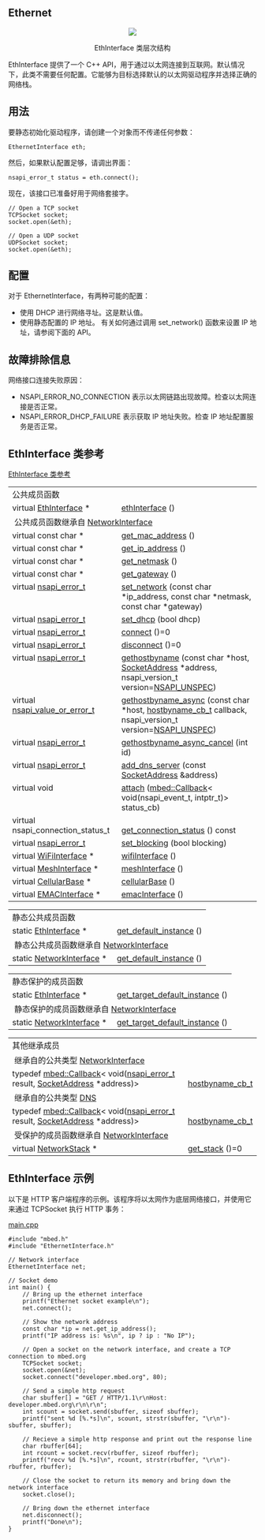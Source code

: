 ## Ethernet
<div align=center><img src="https://os.mbed.com/docs/v5.9/mbed-os-api-doxy/class_eth_interface.png">

EthInterface 类层次结构</div>
EthInterface 提供了一个 C++ API，用于通过以太网连接到互联网。默认情况下，此类不需要任何配置。它能够为目标选择默认的以太网驱动程序并选择正确的网络栈。

## 用法
要静态初始化驱动程序，请创建一个对象而不传递任何参数：
```
EthernetInterface eth;
```
然后，如果默认配置足够，请调出界面：
```
nsapi_error_t status = eth.connect();
```
现在，该接口已准备好用于网络套接字。
```
// Open a TCP socket
TCPSocket socket;
socket.open(&eth);
 
// Open a UDP socket
UDPSocket socket;
socket.open(&eth);
```
## 配置
对于 EthernetInterface，有两种可能的配置：

+ 使用 DHCP 进行网络寻址。这是默认值。
+ 使用静态配置的 IP 地址。
有关如何通过调用 set_network() 函数来设置 IP 地址，请参阅下面的 API。

## 故障排除信息
网络接口连接失败原因：

+ NSAPI_ERROR_NO_CONNECTION 表示以太网链路出现故障。检查以太网连接是否正常。
+ NSAPI_ERROR_DHCP_FAILURE 表示获取 IP 地址失败。检查 IP 地址配置服务是否正常。
## EthInterface 类参考
[EthInterface 类参考](http://os.mbed.com/docs/v5.9/mbed-os-api-doxy/class_eth_interface.html)

<table><tbody><tr><td colspan="2">公共成员函数</td>
		</tr><tr><td style="vertical-align:top;">virtual <a href="http://os.mbed.com/docs/v5.9/mbed-os-api-doxy/class_eth_interface.html" rel="nofollow" target="_blank">EthInterface</a> *&nbsp;</td>
			<td style="vertical-align:bottom;"><a href="http://os.mbed.com/docs/v5.9/mbed-os-api-doxy/class_eth_interface.html#a9dd5beb5a55ab85b97f65fd91e879e0e" rel="nofollow" target="_blank">ethInterface</a> ()</td>
		</tr><tr><td colspan="2">&nbsp;公共成员函数继承自 <a href="http://os.mbed.com/docs/v5.9/mbed-os-api-doxy/class_network_interface.html" rel="nofollow" target="_blank">NetworkInterface</a></td>
		</tr><tr><td style="vertical-align:top;">virtual const char *&nbsp;</td>
			<td style="vertical-align:bottom;"><a href="http://os.mbed.com/docs/v5.9/mbed-os-api-doxy/class_network_interface.html#a44e9c420561d0a7e213440b758dd9105" rel="nofollow" target="_blank">get_mac_address</a> ()</td>
		</tr><tr><td style="vertical-align:top;">virtual const char *&nbsp;</td>
			<td style="vertical-align:bottom;"><a href="http://os.mbed.com/docs/v5.9/mbed-os-api-doxy/class_network_interface.html#a4e7eb81a2ccdaaf49a3a6612c4da5a81" rel="nofollow" target="_blank">get_ip_address</a> ()</td>
		</tr><tr><td style="vertical-align:top;">virtual const char *&nbsp;</td>
			<td style="vertical-align:bottom;"><a href="http://os.mbed.com/docs/v5.9/mbed-os-api-doxy/class_network_interface.html#aa77a7ad27b6ff5818732dfcbb1db788c" rel="nofollow" target="_blank">get_netmask</a> ()</td>
		</tr><tr><td style="vertical-align:top;">virtual const char *&nbsp;</td>
			<td style="vertical-align:bottom;"><a href="http://os.mbed.com/docs/v5.9/mbed-os-api-doxy/class_network_interface.html#a1ada53e906ab0a57b4f675a478a29377" rel="nofollow" target="_blank">get_gateway</a> ()</td>
		</tr><tr><td style="vertical-align:top;">virtual <a href="http://os.mbed.com/docs/v5.9/mbed-os-api-doxy/group__netsocket.html#ga67a8f07758d2ee2a1809293fa52bdf14" rel="nofollow" target="_blank">nsapi_error_t</a>&nbsp;</td>
			<td style="vertical-align:bottom;"><a href="http://os.mbed.com/docs/v5.9/mbed-os-api-doxy/class_network_interface.html#a2a7f9400955ef0ad3e541642e671a85e" rel="nofollow" target="_blank">set_network</a> (const char *ip_address, const char *netmask, const char *gateway)</td>
		</tr><tr><td style="vertical-align:top;">virtual <a href="http://os.mbed.com/docs/v5.9/mbed-os-api-doxy/group__netsocket.html#ga67a8f07758d2ee2a1809293fa52bdf14" rel="nofollow" target="_blank">nsapi_error_t</a>&nbsp;</td>
			<td style="vertical-align:bottom;"><a href="http://os.mbed.com/docs/v5.9/mbed-os-api-doxy/class_network_interface.html#ab7b6c4eea1704e7be7fd0b9cebe14cb0" rel="nofollow" target="_blank">set_dhcp</a> (bool dhcp)</td>
		</tr><tr><td style="vertical-align:top;">virtual <a href="http://os.mbed.com/docs/v5.9/mbed-os-api-doxy/group__netsocket.html#ga67a8f07758d2ee2a1809293fa52bdf14" rel="nofollow" target="_blank">nsapi_error_t</a>&nbsp;</td>
			<td style="vertical-align:bottom;"><a href="http://os.mbed.com/docs/v5.9/mbed-os-api-doxy/class_network_interface.html#aa7ef54ecbd066f2083e6031bd1f3cb00" rel="nofollow" target="_blank">connect</a> ()=0</td>
		</tr><tr><td style="vertical-align:top;">virtual <a href="http://os.mbed.com/docs/v5.9/mbed-os-api-doxy/group__netsocket.html#ga67a8f07758d2ee2a1809293fa52bdf14" rel="nofollow" target="_blank">nsapi_error_t</a>&nbsp;</td>
			<td style="vertical-align:bottom;"><a href="http://os.mbed.com/docs/v5.9/mbed-os-api-doxy/class_network_interface.html#a1a0b6a1cc662ae2483d9cb58e34671a6" rel="nofollow" target="_blank">disconnect</a> ()=0</td>
		</tr><tr><td style="vertical-align:top;">virtual <a href="http://os.mbed.com/docs/v5.9/mbed-os-api-doxy/group__netsocket.html#ga67a8f07758d2ee2a1809293fa52bdf14" rel="nofollow" target="_blank">nsapi_error_t</a>&nbsp;</td>
			<td style="vertical-align:bottom;"><a href="http://os.mbed.com/docs/v5.9/mbed-os-api-doxy/class_network_interface.html#a0cf53b62fbf7cf9c4e18f996e1ba3f01" rel="nofollow" target="_blank">gethostbyname</a> (const char *host, <a href="http://os.mbed.com/docs/v5.9/mbed-os-api-doxy/class_socket_address.html" rel="nofollow" target="_blank">SocketAddress</a> *address, nsapi_version_t version=<a href="http://os.mbed.com/docs/v5.9/mbed-os-api-doxy/group__netsocket.html#ggacde826f51019112728ee4ae4e10b8a4fa09ed8714a685448ae2e149c4a142ffe7" rel="nofollow" target="_blank">NSAPI_UNSPEC</a>)</td>
		</tr><tr><td style="vertical-align:top;">virtual <a href="http://os.mbed.com/docs/v5.9/mbed-os-api-doxy/group__netsocket.html#ga4dc6e8ec26b364f135278917c3f27c6e" rel="nofollow" target="_blank">nsapi_value_or_error_t</a>&nbsp;</td>
			<td style="vertical-align:bottom;"><a href="http://os.mbed.com/docs/v5.9/mbed-os-api-doxy/class_network_interface.html#abc86c093d4836a70bf1b260af200c106" rel="nofollow" target="_blank">gethostbyname_async</a> (const char *host, <a href="http://os.mbed.com/docs/v5.9/mbed-os-api-doxy/class_d_n_s.html#aec4eac28a4be8097efeacb76f1cd9b4b" rel="nofollow" target="_blank">hostbyname_cb_t</a> callback, nsapi_version_t version=<a href="http://os.mbed.com/docs/v5.9/mbed-os-api-doxy/group__netsocket.html#ggacde826f51019112728ee4ae4e10b8a4fa09ed8714a685448ae2e149c4a142ffe7" rel="nofollow" target="_blank">NSAPI_UNSPEC</a>)</td>
		</tr><tr><td style="vertical-align:top;">virtual <a href="http://os.mbed.com/docs/v5.9/mbed-os-api-doxy/group__netsocket.html#ga67a8f07758d2ee2a1809293fa52bdf14" rel="nofollow" target="_blank">nsapi_error_t</a>&nbsp;</td>
			<td style="vertical-align:bottom;"><a href="http://os.mbed.com/docs/v5.9/mbed-os-api-doxy/class_network_interface.html#a0e8574fdb15904463225c4e828159093" rel="nofollow" target="_blank">gethostbyname_async_cancel</a> (int id)</td>
		</tr><tr><td style="vertical-align:top;">virtual <a href="http://os.mbed.com/docs/v5.9/mbed-os-api-doxy/group__netsocket.html#ga67a8f07758d2ee2a1809293fa52bdf14" rel="nofollow" target="_blank">nsapi_error_t</a>&nbsp;</td>
			<td style="vertical-align:bottom;"><a href="http://os.mbed.com/docs/v5.9/mbed-os-api-doxy/class_network_interface.html#a1ce0661a40f5adfb69e5f5ef86e4e921" rel="nofollow" target="_blank">add_dns_server</a> (const <a href="http://os.mbed.com/docs/v5.9/mbed-os-api-doxy/class_socket_address.html" rel="nofollow" target="_blank">SocketAddress</a> &amp;address)</td>
		</tr><tr><td style="vertical-align:top;">virtual void&nbsp;</td>
			<td style="vertical-align:bottom;"><a href="http://os.mbed.com/docs/v5.9/mbed-os-api-doxy/class_network_interface.html#aff802f87aab01abd0d534ab90fbf85bc" rel="nofollow" target="_blank">attach</a> (<a href="http://os.mbed.com/docs/v5.9/mbed-os-api-doxy/classmbed_1_1_callback.html" rel="nofollow" target="_blank">mbed::Callback</a>&lt; void(nsapi_event_t, intptr_t)&gt; status_cb)</td>
		</tr><tr><td style="vertical-align:top;">virtual nsapi_connection_status_t&nbsp;</td>
			<td style="vertical-align:bottom;"><a href="http://os.mbed.com/docs/v5.9/mbed-os-api-doxy/class_network_interface.html#af8d764d1e0fa8105bd9091915c94b2ab" rel="nofollow" target="_blank">get_connection_status</a> () const</td>
		</tr><tr><td style="vertical-align:top;">virtual <a href="http://os.mbed.com/docs/v5.9/mbed-os-api-doxy/group__netsocket.html#ga67a8f07758d2ee2a1809293fa52bdf14" rel="nofollow" target="_blank">nsapi_error_t</a>&nbsp;</td>
			<td style="vertical-align:bottom;"><a href="http://os.mbed.com/docs/v5.9/mbed-os-api-doxy/class_network_interface.html#a1b9125ac147402e7db658b17ab59c0b3" rel="nofollow" target="_blank">set_blocking</a> (bool blocking)</td>
		</tr><tr><td style="vertical-align:top;">virtual <a href="http://os.mbed.com/docs/v5.9/mbed-os-api-doxy/class_wi_fi_interface.html" rel="nofollow" target="_blank">WiFiInterface</a> *&nbsp;</td>
			<td style="vertical-align:bottom;"><a href="http://os.mbed.com/docs/v5.9/mbed-os-api-doxy/class_network_interface.html#a3113a499d2a23f79f2dcec5b5bd9b916" rel="nofollow" target="_blank">wifiInterface</a> ()</td>
		</tr><tr><td style="vertical-align:top;">virtual <a href="http://os.mbed.com/docs/v5.9/mbed-os-api-doxy/class_mesh_interface.html" rel="nofollow" target="_blank">MeshInterface</a> *&nbsp;</td>
			<td style="vertical-align:bottom;"><a href="http://os.mbed.com/docs/v5.9/mbed-os-api-doxy/class_network_interface.html#a2d7f372bc3430d76d02ddd5e890b1582" rel="nofollow" target="_blank">meshInterface</a> ()</td>
		</tr><tr><td style="vertical-align:top;">virtual <a href="http://os.mbed.com/docs/v5.9/mbed-os-api-doxy/class_cellular_base.html" rel="nofollow" target="_blank">CellularBase</a> *&nbsp;</td>
			<td style="vertical-align:bottom;"><a href="http://os.mbed.com/docs/v5.9/mbed-os-api-doxy/class_network_interface.html#a8a9e9aebe5c371dd71ac8c086f8294fb" rel="nofollow" target="_blank">cellularBase</a> ()</td>
		</tr><tr><td style="vertical-align:top;">virtual <a href="http://os.mbed.com/docs/v5.9/mbed-os-api-doxy/class_e_m_a_c_interface.html" rel="nofollow" target="_blank">EMACInterface</a> *&nbsp;</td>
			<td style="vertical-align:bottom;"><a href="http://os.mbed.com/docs/v5.9/mbed-os-api-doxy/class_network_interface.html#a7694af9609cad04f1571d68500926764" rel="nofollow" target="_blank">emacInterface</a> ()</td>
		</tr></tbody></table>
<table><tbody><tr><td colspan="2">静态公共成员函数</td>
		</tr><tr><td style="vertical-align:top;">static <a href="http://os.mbed.com/docs/v5.9/mbed-os-api-doxy/class_eth_interface.html" rel="nofollow" target="_blank">EthInterface</a> *&nbsp;</td>
			<td style="vertical-align:bottom;"><a href="http://os.mbed.com/docs/v5.9/mbed-os-api-doxy/class_eth_interface.html#afe8a7c966c246eb8ffef845053e4862d" rel="nofollow" target="_blank">get_default_instance</a> ()</td>
		</tr><tr><td colspan="2">&nbsp;静态公共成员函数继承自 <a href="http://os.mbed.com/docs/v5.9/mbed-os-api-doxy/class_network_interface.html" rel="nofollow" target="_blank">NetworkInterface</a></td>
		</tr><tr><td style="vertical-align:top;">static <a href="http://os.mbed.com/docs/v5.9/mbed-os-api-doxy/class_network_interface.html" rel="nofollow" target="_blank">NetworkInterface</a> *&nbsp;</td>
			<td style="vertical-align:bottom;"><a href="http://os.mbed.com/docs/v5.9/mbed-os-api-doxy/class_network_interface.html#a91e2da33575adb34650601d50886b34d" rel="nofollow" target="_blank">get_default_instance</a> ()</td>
		</tr></tbody></table>
<table><tbody><tr><td colspan="2">静态保护的成员函数</td>
		</tr><tr><td style="vertical-align:top;">static <a href="http://os.mbed.com/docs/v5.9/mbed-os-api-doxy/class_eth_interface.html" rel="nofollow" target="_blank">EthInterface</a> *&nbsp;</td>
			<td style="vertical-align:bottom;"><a href="http://os.mbed.com/docs/v5.9/mbed-os-api-doxy/class_eth_interface.html#a0c17d80d2db255f7007e23874605514b" rel="nofollow" target="_blank">get_target_default_instance</a> ()</td>
		</tr><tr><td colspan="2">&nbsp;静态保护的成员函数继承自 <a href="http://os.mbed.com/docs/v5.9/mbed-os-api-doxy/class_network_interface.html" rel="nofollow" target="_blank">NetworkInterface</a></td>
		</tr><tr><td style="vertical-align:top;">static <a href="http://os.mbed.com/docs/v5.9/mbed-os-api-doxy/class_network_interface.html" rel="nofollow" target="_blank">NetworkInterface</a> *&nbsp;</td>
			<td style="vertical-align:bottom;"><a href="http://os.mbed.com/docs/v5.9/mbed-os-api-doxy/class_network_interface.html#a9dbae3f6d13c567407357229fbc79a10" rel="nofollow" target="_blank">get_target_default_instance</a> ()</td>
		</tr></tbody></table>
<table><tbody><tr><td colspan="2">其他继承成员</td>
		</tr><tr><td colspan="2">&nbsp;继承自的公共类型 <a href="http://os.mbed.com/docs/v5.9/mbed-os-api-doxy/class_network_interface.html" rel="nofollow" target="_blank">NetworkInterface</a></td>
		</tr><tr><td style="vertical-align:top;">typedef <a href="http://os.mbed.com/docs/v5.9/mbed-os-api-doxy/classmbed_1_1_callback.html" rel="nofollow" target="_blank">mbed::Callback</a>&lt; void(<a href="http://os.mbed.com/docs/v5.9/mbed-os-api-doxy/group__netsocket.html#ga67a8f07758d2ee2a1809293fa52bdf14" rel="nofollow" target="_blank">nsapi_error_t</a> result, <a href="http://os.mbed.com/docs/v5.9/mbed-os-api-doxy/class_socket_address.html" rel="nofollow" target="_blank">SocketAddress</a> *address)&gt;&nbsp;</td>
			<td style="vertical-align:bottom;"><a href="http://os.mbed.com/docs/v5.9/mbed-os-api-doxy/class_network_interface.html#a3436eae4de46f8bc4d94f47174fcef4a" rel="nofollow" target="_blank">hostbyname_cb_t</a></td>
		</tr><tr><td colspan="2">&nbsp;继承自的公共类型 <a href="http://os.mbed.com/docs/v5.9/mbed-os-api-doxy/class_d_n_s.html" rel="nofollow" target="_blank">DNS</a></td>
		</tr><tr><td style="vertical-align:top;">typedef <a href="http://os.mbed.com/docs/v5.9/mbed-os-api-doxy/classmbed_1_1_callback.html" rel="nofollow" target="_blank">mbed::Callback</a>&lt; void(<a href="http://os.mbed.com/docs/v5.9/mbed-os-api-doxy/group__netsocket.html#ga67a8f07758d2ee2a1809293fa52bdf14" rel="nofollow" target="_blank">nsapi_error_t</a> result, <a href="http://os.mbed.com/docs/v5.9/mbed-os-api-doxy/class_socket_address.html" rel="nofollow" target="_blank">SocketAddress</a> *address)&gt;&nbsp;</td>
			<td style="vertical-align:bottom;"><a href="http://os.mbed.com/docs/v5.9/mbed-os-api-doxy/class_d_n_s.html#aec4eac28a4be8097efeacb76f1cd9b4b" rel="nofollow" target="_blank">hostbyname_cb_t</a></td>
		</tr><tr><td colspan="2">&nbsp;受保护的成员函数继承自 <a href="http://os.mbed.com/docs/v5.9/mbed-os-api-doxy/class_network_interface.html" rel="nofollow" target="_blank">NetworkInterface</a></td>
		</tr><tr><td style="vertical-align:top;">virtual <a href="http://os.mbed.com/docs/v5.9/mbed-os-api-doxy/class_network_stack.html" rel="nofollow" target="_blank">NetworkStack</a> *&nbsp;</td>
			<td style="vertical-align:bottom;"><a href="http://os.mbed.com/docs/v5.9/mbed-os-api-doxy/class_network_interface.html#a965f268a97414761bff9e7013434b023" rel="nofollow" target="_blank">get_stack</a> ()=0</td>
		</tr></tbody></table>

## EthInterface 示例
以下是 HTTP 客户端程序的示例。该程序将以太网作为底层网络接口，并使用它来通过 TCPSocket 执行 HTTP 事务：

[main.cpp](https://os.mbed.com/teams/mbed_example/code/TCPSocket_Example/file/6b383744246e/main.cpp)  
```
#include "mbed.h"
#include "EthernetInterface.h"
 
// Network interface
EthernetInterface net;
 
// Socket demo
int main() {
    // Bring up the ethernet interface
    printf("Ethernet socket example\n");
    net.connect();
 
    // Show the network address
    const char *ip = net.get_ip_address();
    printf("IP address is: %s\n", ip ? ip : "No IP");
 
    // Open a socket on the network interface, and create a TCP connection to mbed.org
    TCPSocket socket;
    socket.open(&net);
    socket.connect("developer.mbed.org", 80);
 
    // Send a simple http request
    char sbuffer[] = "GET / HTTP/1.1\r\nHost: developer.mbed.org\r\n\r\n";
    int scount = socket.send(sbuffer, sizeof sbuffer);
    printf("sent %d [%.*s]\n", scount, strstr(sbuffer, "\r\n")-sbuffer, sbuffer);
 
    // Recieve a simple http response and print out the response line
    char rbuffer[64];
    int rcount = socket.recv(rbuffer, sizeof rbuffer);
    printf("recv %d [%.*s]\n", rcount, strstr(rbuffer, "\r\n")-rbuffer, rbuffer);
 
    // Close the socket to return its memory and bring down the network interface
    socket.close();
 
    // Bring down the ethernet interface
    net.disconnect();
    printf("Done\n");
}
```